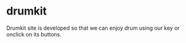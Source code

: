 # drumkit
Drumkit site is developed  so that we can enjoy drum using our key or onclick  on its buttons.
